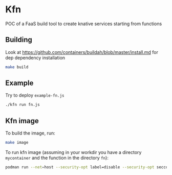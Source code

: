 # Kfn

POC of a FaaS build tool to create knative services starting from functions

## Building

Look at https://github.com/containers/buildah/blob/master/install.md for dep dependency installation

```bash
make build
```

## Example

Try to deploy `example-fn.js`

```bash
./kfn run fn.js
```

## Kfn image

To build the image, run:

```bash
make image
```

To run kfn image (assuming in your workdir you have a directory `mycontainer` and the function in the directory `fn`):

```bash
podman run --net=host --security-opt label=disable --security-opt seccomp=unconfined --privileged --device /dev/fuse:rw -v $(pwd)/mycontainer:/var/lib/containers:Z -v "./fn:/home" kfn --verbose run /home/example-fn.js
```



